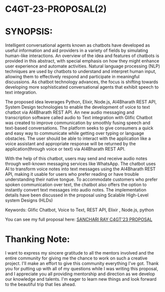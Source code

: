 # C4GT-23-PROPOSAL(2)

# SYNOPSIS:

Intelligent conversational agents known as chatbots have developed as useful information and aid providers in a variety of fields by simulating human-like interactions. An overview of the idea and features of chatbots is provided in this abstract, with special emphasis on how they might enhance user experience and automate activities. Natural language processing (NLP) techniques are used by chatbots to understand and interpret human input, allowing them to effectively respond and participate in meaningful discussions. As chatbot technology advances, the focus is shifting towards developing more sophisticated conversational agents that exhibit speech to text integration.

The proposed idea leverages Python, Elixir, Node.js, AI4Bharath REST API, System Design  technologies to enable the development of voice to text chatbot via AI4Bharath REST API. An new audio messaging and transcription software called audio to Text integration with Glific Chatbot was created to improve communication by smoothly fusing speech and text-based conversations. The platform seeks to give consumers a quick and easy way to communicate while getting over typing or language obstacles. The user should be able to interact with the application like a voice assistant and appropriate response will be returned by the application(through voice or text) via  AI4Bharath REST API.

With the help of this chatbot, users may send and receive audio notes through well-known messaging services like WhatsApp. The chatbot uses AI to transform voice notes into text messages using the AI4Bharath REST API, making it usable for users who prefer reading or have trouble understanding their native tongue. To accommodate customers who prefer spoken communication over text, the chatbot also offers the option to instantly convert text messages into audio notes. The implementation details have been discussed in the proposal using Scalable High-Level system Designs (HLDs) 

Keywords: Glific Chatbot, Voice to Text, REST API, Elixir , Node.js, python

You can see my full proposal here: [SANCHARI RAY C4GT'23 PROPOSAL](https://drive.google.com/file/d/13KX8rO42zXgPIvAMPhUT025DeGyrSeB4/view?usp=sharing)


# Thanking Note:

I want to express my sincere gratitude to all the mentors involved and the entire community for giving me the chance to work on such a creative project. I'll make an effort to give this community everything I've got. Thank you for putting up with all of my questions while I was writing this proposal, and I appreciate you all providing mentorship and direction as we develop our knowledge and talents. I'm eager to learn new things and look forward to the beautiful trip that lies ahead. 
